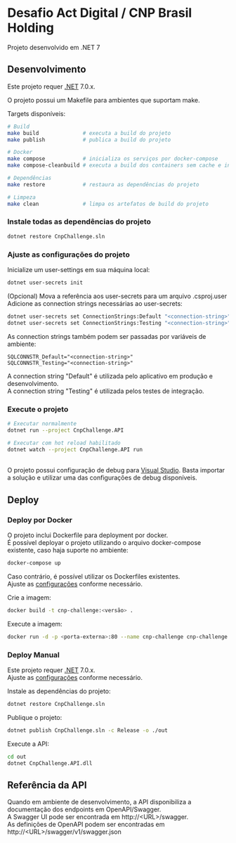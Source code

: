 
  
#  Desafio Act Digital / CNP Brasil Holding

Projeto desenvolvido em .NET 7

##  Desenvolvimento
Este projeto requer [.NET](https://dotnet.microsoft.com/) 7.0.x.

O projeto possui um Makefile para ambientes que suportam make.

Targets disponíveis:
```sh
# Build
make build				# executa a build do projeto
make publish			# publica a build do projeto

# Docker
make compose			# inicializa os serviços por docker-compose
make compose-cleanbuild	# executa a build dos containers sem cache e inicializa os serviços

# Dependências
make restore			# restaura as dependências do projeto

# Limpeza
make clean				# limpa os artefatos de build do projeto
```

### Instale todas as dependências do projeto
```sh
dotnet restore CnpChallenge.sln
```
### Ajuste as configurações do projeto
Inicialize um user-settings em sua máquina local:
```sh
dotnet user-secrets init
```

(Opcional) Mova a referência aos user-secrets para um arquivo .csproj.user\
Adicione as connection strings necessárias ao user-secrets:
```sh
dotnet user-secrets set ConnectionStrings:Default "<connection-string>"
dotnet user-secrets set ConnectionStrings:Testing "<connection-string>"
```
As connection strings também podem ser passadas por variáveis de ambiente:
```env
SQLCONNSTR_Default="<connection-string>"
SQLCONNSTR_Testing="<connection-string>"
```
A connection string "Default" é utilizada pelo aplicativo em produção e desenvolvimento.\
A connection string  "Testing" é utilizada pelos testes de integração.

### Execute o projeto
```sh
# Executar normalmente
dotnet run --project CnpChallenge.API

# Executar com hot reload habilitado
dotnet watch --project CnpChallenge.API run
```
\
O projeto possui configuração de debug para [Visual Studio](https://visualstudio.microsoft.com/). Basta importar a solução e utilizar uma das configurações de debug disponíveis.

##  Deploy
### Deploy por Docker
O projeto inclui Dockerfile para deployment por docker.\
É possível deployar o projeto utilizando o arquivo docker-compose existente, caso haja suporte no ambiente:
```sh
docker-compose up
```
Caso contrário, é possível utilizar os Dockerfiles existentes.\
Ajuste as [configurações](#ajuste-as-configurações-do-projeto) conforme necessário.

Crie a imagem:
```sh
docker build -t cnp-challenge:<versão> .
```
Execute a imagem:
```sh
docker run -d -p <porta-externa>:80 --name cnp-challenge cnp-challenge:<versão>
```

###  Deploy Manual
Este projeto requer [.NET](https://dotnet.microsoft.com/) 7.0.x.\
Ajuste as [configurações](#ajuste-as-configurações-do-projeto) conforme necessário.

Instale as dependências do projeto:
```sh
dotnet restore CnpChallenge.sln
```
Publique o projeto:
```sh
dotnet publish CnpChallenge.sln -c Release -o ./out
```
Execute a API:
```sh
cd out
dotnet CnpChallenge.API.dll
```
## Referência da API
Quando em ambiente de desenvolvimento, a API disponibiliza a documentação dos endpoints em OpenAPI/Swagger.\
A Swagger UI pode ser encontrada em http://\<URL>/swagger.\
As definições de OpenAPI podem ser encontradas em http://\<URL>/swagger/v1/swagger.json

